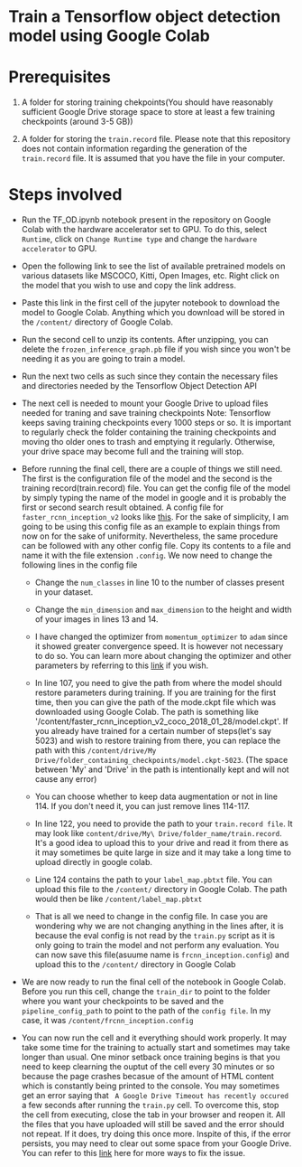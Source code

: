 
# Train a Tensorflow object detection model using Google Colab

# Prerequisites
1. A folder for storing training chekpoints(You should have reasonably sufficient Google Drive storage space to store at least a few training checkpoints (around 3-5 GB))

2. A folder for storing the `train.record` file. Please note that this repository does not contain information regarding the generation of the `train.record` file. It is assumed that you have the file in your computer.

# Steps involved

* Run the TF_OD.ipynb notebook present in the repository on Google Colab with the hardware accelerator set to GPU. To do this, select `Runtime`, click on `Change Runtime type` and change the `hardware accelerator` to GPU.

* Open the following link to see the list of available pretrained models on various datasets like MSCOCO, Kitti, Open Images, etc. Right click on the model that you wish to use and copy the link address.

* Paste this link in the first cell of the jupyter notebook to download the model to Google Colab. Anything which you download will be stored in the `/content/` directory of Google Colab.

* Run the second cell to unzip its contents. After unzipping, you can delete the `frozen_inference_graph.pb` file if you wish since you won't be needing it as you are going to train a model.

* Run the next two cells as such since they contain the necessary files and directories needed by the Tensorflow Object Detection API

* The next cell is needed to mount your Google Drive to upload files needed for traning and save training checkpoints
Note: Tensorflow keeps saving training checkpoints every 1000 steps or so. It is important to regularly check the folder containing the training checkpoints and moving tho older ones to trash and emptying it regularly. Otherwise, your drive space may become full and the training will stop.

* Before running the final cell, there are a couple of things we still need. The first is the configuration file of the model and the second is the training record(train.record) file. You can get the config file of the model by simply typing the name of the model in google and it is probably the first or second search result obtained. A config file for `faster_rcnn_inception_v2` looks like [this][1]. For the sake of simplicity, I am going to be using this config file as an example to explain things from now on for the sake of uniformity. Nevertheless, the same procedure can be followed with any other config file. Copy its contents to a file and name it with the file extension `.config`. We now need to change the following lines in the config file

    * Change the `num_classes` in line 10 to the number of classes present in your dataset.

    * Change the `min_dimension` and `max_dimension` to the height and width of your images in lines 13 and 14.

    * I have changed the optimizer from `momentum_optimizer` to `adam` since it showed greater convergence speed. It is however not necessary to do so. You can learn more about changing the optimizer and other parameters by referring to this [link][2] if you wish.

    * In line 107, you need to give the path from where the model should restore parameters during training. If you are training for the first time, then you can give the path of the mode.ckpt file which was downloaded using Google Colab. The path is something like '/content/faster_rcnn_inception_v2_coco_2018_01_28/model.ckpt'. If you already have trained for a certain number of steps(let's say 5023) and wish to restore training from there, you can replace the path with this `/content/drive/My Drive/folder_containing_checkpoints/model.ckpt-5023`. (The space between 'My' and 'Drive' in the path is intentionally kept and will not cause any error)

    * You can choose whether to keep data augmentation or not in line 114. If you don't need it, you can just remove lines 114-117.

    * In line 122, you need to provide the path to your `train.record file`. It may look like `content/drive/My\ Drive/folder_name/train.record`. It's a good idea to upload this to your drive and read it from there as it may sometimes be quite large in size and it may take a long time to upload directly in google colab.

    * Line 124 contains the path to your `label_map.pbtxt` file. You can upload this file to the `/content/` directory in Google Colab. The path would then be like `/content/label_map.pbtxt`

    * That is all we need to change in the config file. In case you are wondering why we are not changing anything in the lines after, it is because the eval config is not read by the `train.py` script as it is only going to train the model and not perform any evaluation. You can now save this file(asuume name is `frcnn_inception.config`) and upload this to the `/content/` directory in Google Colab

* We are now ready to run the final cell of the notebook in Google Colab. Before you run this cell, change the `train_dir` to point to the folder where you want your checkpoints to be saved and the `pipeline_config_path` to point to the path of the `config file`. In my case, it was `/content/frcnn_inception.config`

* You can now run the cell and it everything should work properly. It may take some time for the training to actually start and sometimes may take longer than usual. One minor setback once training begins is that you need to keep clearning the ouptut of the cell every 30 minutes or so because the page crashes becasue of the amount of HTML content which is constantly being printed to the console. You may sometimes get an error saying that ` A Google Drive Timeout has recently occured` a few seconds after running the `train.py` cell. To overcome this, stop the cell from executing, close the tab in your browser and reopen it. All the files that you have uploaded will still be saved and the error should not repeat. If it does, try doing this once more. Inspite of this, if the error persists, you may need to clear out some space from your Google Drive. You can refer to this [link][3] here for more ways to fix the issue.


[1]: https://github.com/tensorflow/models/blob/master/research/object_detection/samples/configs/faster_rcnn_inception_v2_coco.config
[2]: https://towardsdatascience.com/3-steps-to-update-parameters-of-faster-r-cnn-ssd-models-in-tensorflow-object-detection-api-7eddb11273ed
[3]:  https://research.google.com/colaboratory/faq.html
